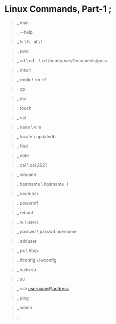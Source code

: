 
# Linux Commands, Part-1 ;

>_  man <command>

>_  <command> --help

>_  ls \ ls -al \ l

>_  pwd

>_  cd \ cd .. \ cd /home/user/Documents/pass

>_  mkdir

>_  rmdir \ rm -rf

>_  cp

>_  mv

>_  touch

>_  cat

>_  nano \ vim

>_  locate \ updatedb

>_  find

>_  date

>_  cal \ cal 2021

>_  whoami

>_  hostname \ hostname -I

>_  neofetch

>_  poweroff

>_  reboot

>_  w \ users

>_  passwd \ passwd username

>_  adduser

>_  ps \ htop

>_  ifconfig \ iwconfig

>_  sudo su

>_  su <username>

>_  ssh <username@address>

>_  ping <address>

>_  which

>_  

>